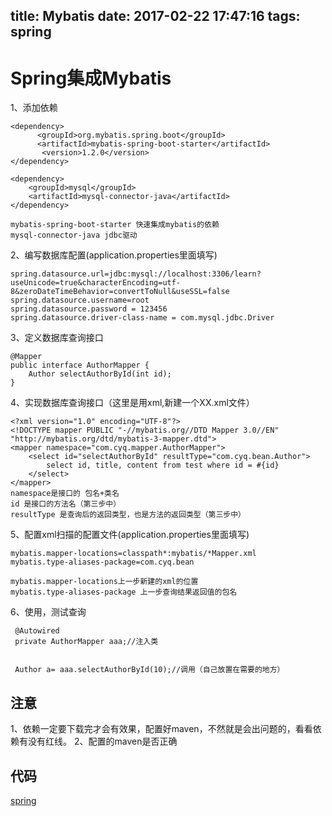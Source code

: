 title: Mybatis
date: 2017-02-22 17:47:16
tags: spring
---
# Spring集成Mybatis
1、添加依赖
```
<dependency>
      <groupId>org.mybatis.spring.boot</groupId>
      <artifactId>mybatis-spring-boot-starter</artifactId>
       <version>1.2.0</version>
</dependency>

<dependency>
    <groupId>mysql</groupId>
    <artifactId>mysql-connector-java</artifactId>
</dependency>

mybatis-spring-boot-starter 快速集成mybatis的依赖
mysql-connector-java jdbc驱动
```

2、编写数据库配置(application.properties里面填写)
```
spring.datasource.url=jdbc:mysql://localhost:3306/learn?useUnicode=true&characterEncoding=utf-8&zeroDateTimeBehavior=convertToNull&useSSL=false
spring.datasource.username=root
spring.datasource.password = 123456
spring.datasource.driver-class-name = com.mysql.jdbc.Driver
```
3、定义数据库查询接口
```
@Mapper
public interface AuthorMapper {
    Author selectAuthorById(int id);
}
```
4、实现数据库查询接口（这里是用xml,新建一个XX.xml文件）
```
<?xml version="1.0" encoding="UTF-8"?>
<!DOCTYPE mapper PUBLIC "-//mybatis.org//DTD Mapper 3.0//EN" "http://mybatis.org/dtd/mybatis-3-mapper.dtd">
<mapper namespace="com.cyq.mapper.AuthorMapper">
    <select id="selectAuthorById" resultType="com.cyq.bean.Author">
        select id, title, content from test where id = #{id}
    </select>
</mapper>
namespace是接口的 包名+类名
id 是接口的方法名（第三步中）
resultType 是查询后的返回类型，也是方法的返回类型（第三步中）

```
5、配置xml扫描的配置文件(application.properties里面填写)
```
mybatis.mapper-locations=classpath*:mybatis/*Mapper.xml
mybatis.type-aliases-package=com.cyq.bean

mybatis.mapper-locations上一步新建的xml的位置
mybatis.type-aliases-package 上一步查询结果返回值的包名
```
6、使用，测试查询
```
 @Autowired
 private AuthorMapper aaa;//注入类


 Author a= aaa.selectAuthorById(10);//调用（自己放置在需要的地方）
```

## 注意
1、依赖一定要下载完才会有效果，配置好maven，不然就是会出问题的，看看依赖有没有红线。
2、配置的maven是否正确

## 代码
[spring](/jar/spring.zip)